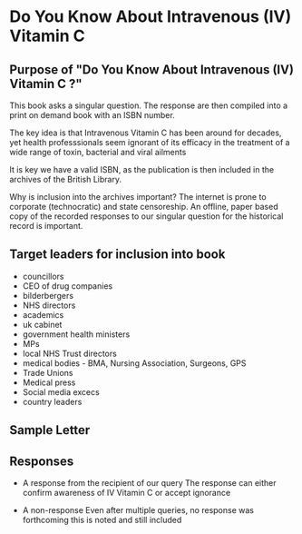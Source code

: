 # Do You Know About Intravenous (IV) Vitamin C

## Purpose of "Do You Know About Intravenous (IV) Vitamin C ?"
This book asks a singular question. The response are then compiled into a print on demand book with an ISBN number.

The key idea is that Intravenous Vitamin C has been around for decades, yet health professsionals seem ignorant of its efficacy in the treatment of a wide range of toxin, bacterial and viral ailments

It is key we have a valid ISBN, as the publication is then included in the archives of the British Library.

Why is inclusion into the archives important? The internet is prone to corporate (technocratic) and state censoreship. An offline, paper based copy of the recorded responses to our singular question for the historical record is important.



## Target leaders for inclusion into book
- councillors
- CEO of drug companies
- bilderbergers
- NHS directors
- academics
- uk cabinet
- government health ministers
- MPs
- local NHS Trust directors
- medical bodies - BMA, Nursing Association, Surgeons, GPS
- Trade Unions
- Medical press
- Social media excecs
- country leaders

## Sample Letter


## Responses
- A response from the recipient of our query
The response can either confirm awareness of IV Vitamin C or accept ignorance

- A non-response
Even after multiple queries, no response was forthcoming this is noted and still included
